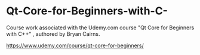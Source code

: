 # Qt-Core-for-Beginners-with-C-
Course work associated with the Udemy.com course "Qt Core for Beginners with C++" , authored by Bryan Cairns.

https://www.udemy.com/course/qt-core-for-beginners/

